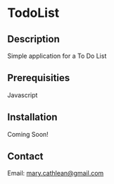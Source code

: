 # TodoList

## Description
Simple application for a To Do List

## Prerequisities
Javascript

## Installation
Coming Soon!

## Contact
Email: mary.cathlean@gmail.com

